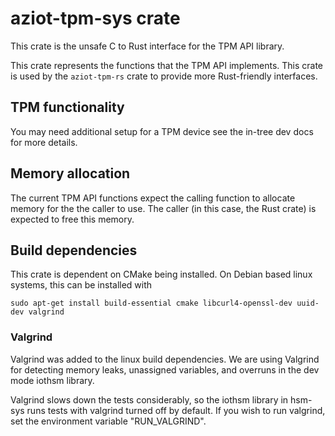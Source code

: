 # aziot-tpm-sys crate

This crate is the unsafe C to Rust interface for the TPM API library.

This crate represents the functions that the TPM API implements. This crate is
used by the `aziot-tpm-rs` crate to provide more Rust-friendly interfaces.

## TPM functionality

You may need additional setup for a TPM device see the in-tree dev docs for
more details.

## Memory allocation

The current TPM API functions expect the calling function to allocate memory for
the the caller to use. The caller (in this case, the Rust crate) is expected to
free this memory.

## Build dependencies

This crate is dependent on CMake being installed. On Debian based linux systems,
this can be installed with

```
sudo apt-get install build-essential cmake libcurl4-openssl-dev uuid-dev valgrind
```

### Valgrind

Valgrind was added to the linux build dependencies. We are using Valgrind for
detecting memory leaks, unassigned variables, and overruns in the dev mode
iothsm library.

Valgrind slows down the tests considerably, so the iothsm library in hsm-sys
runs tests with valgrind turned off by default. If you wish to run valgrind, set
the environment variable "RUN_VALGRIND".
